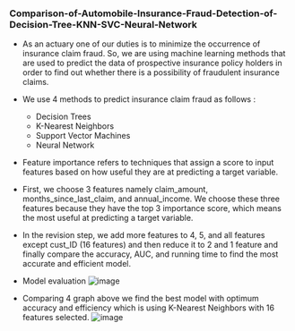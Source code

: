 ### Comparison-of-Automobile-Insurance-Fraud-Detection-of-Decision-Tree-KNN-SVC-Neural-Network ###

* As an actuary one of our duties is to minimize the occurrence of insurance claim fraud. So, we are using machine learning methods that are used to predict the data of prospective insurance policy holders in order to find out whether there is a possibility of fraudulent insurance claims. 

* We use 4 methods to predict insurance claim fraud as follows :
    - Decision Trees
    - K-Nearest Neighbors
    - Support Vector Machines
    - Neural Network
* Feature importance refers to techniques that assign a score to input features based on how useful they are at predicting a target variable.

* First, we choose 3 features namely claim_amount, months_since_last_claim, and annual_income. We choose these three features because they have the top 3 importance score, which means the most useful at predicting a target variable.

* In the revision step, we add more features to 4, 5, and all features except cust_ID (16 features) and then reduce it to 2 and 1 feature and finally compare the accuracy, AUC, and running time to find the most accurate and efficient model.

* Model evaluation
![image](https://user-images.githubusercontent.com/91950433/218220302-fce9d905-db27-42cb-8907-1b62403fc03a.png)

* Comparing 4 graph above we find the best model with optimum accuracy and efficiency which is using K-Nearest Neighbors with 16 features selected. 
![image](https://user-images.githubusercontent.com/91950433/218220210-b2b8467f-6fc7-4817-87ff-075d2541c793.png)



